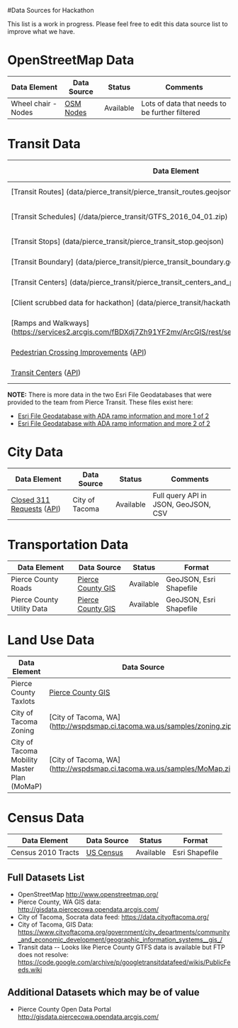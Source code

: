 #Data Sources for Hackathon

This list is a work in progress.  Please feel free to edit this data source list to improve what we have.

# OpenStreetMap Data
| Data Element  | Data Source   | Status   | Comments  |
|---|---|---|---|
| Wheel chair - Nodes  |[OSM Nodes](http://overpass-turbo.eu/s/fCp)   | Available  | Lots of data that needs to be further filtered  |


# Transit Data
| Data Element  | Data Source   | Status   | Comments  |
|---|---|---|---|
| [Transit Routes] (data/pierce_transit/pierce_transit_routes.geojson)  | Pierce Transit  | Available  |   |
| [Transit Schedules] (/data/pierce_transit/GTFS_2016_04_01.zip)  | Pierce Transit  | Available  | Available in [Google GTFS] (https://developers.google.com/transit/gtfs/reference) format  |
| [Transit Stops] (data/pierce_transit/pierce_transit_stop.geojson) | Pierce Transit | Available | |
| [Transit Boundary] (data/pierce_transit/pierce_transit_boundary.geojson) | Pierce Transit | Available  | |
| [Transit Centers] (data/pierce_transit/pierce_transit_centers_and_park_rides.geojson) | Pierce Transit | Available | |
| [Client scrubbed data for hackathon] (data/pierce_transit/hackathon_client_scrubbed.geojson) | Pierce Transit | Available ||
| [Ramps and Walkways] (https://services2.arcgis.com/fBDXdj7Zh91YF2mv/ArcGIS/rest/services/Sidewalks/FeatureServer) | Pierce Transit |[Check out the WebMap](https://piercetransit.maps.arcgis.com/apps/Viewer/index.html?appid=3cbc91e763634248af9c7d01de39acb3)|
| [Pedestrian Crossing Improvements](https://data.cityoftacoma.org/Infrastructure-and-Transportation/Pedestrian-Crossing-Improvements/u9hn-5pi5) ([API](https://dev.socrata.com/foundry/data.cityoftacoma.org/p64f-xb62)) | City of Tacoma | Available | Full query API in JSON, GeoJSON, CSV |
| [Transit Centers](https://data.cityoftacoma.org/Neighborhoods/Tacoma-Transit-Centers/5c9b-a4df) ([API](https://dev.socrata.com/foundry/data.cityoftacoma.org/pjk6-2v8g)) | City of Tacoma | Available | Full query API in JSON, GeoJSON, CSV |

<b>NOTE:</b>  There is more data in the two Esri File Geodatabases that were provided to the team from Pierce Transit.  These files exist here:

- [Esri File Geodatabase with ADA ramp information and more 1 of 2](https://github.com/GeoEngineers/tacoma_ada_hackathon/blob/master/data/pierce_transit/UWT_Hackathon.gdb.zip)
- [Esri File Geodatabase with ADA ramp information and more 2 of 2](https://github.com/GeoEngineers/tacoma_ada_hackathon/blob/master/data/pierce_transit/UWT_Hackathon2.gdb.zip)

# City Data 
| Data Element  | Data Source   | Status   | Comments  |
|---|---|---|---|
| [Closed 311 Requests](https://data.cityoftacoma.org/City-Administration-and-Finance/Tacoma-FIRST-311-Closed-Requests/fsee-ctdr) ([API](https://dev.socrata.com/foundry/data.cityoftacoma.org/fsee-ctdr)) | City of Tacoma | Available | Full query API in JSON, GeoJSON, CSV |

# Transportation Data
| Data Element  | Data Source   | Status   | Format  |
|---|---|---|---|
| Pierce County Roads  | [Pierce County GIS](http://gisdata.piercecowa.opendata.arcgis.com/datasets/69c348eaed60458389f8d5c1fb3e5a1f_0 "Title")  |  Available  | GeoJSON, Esri Shapefile  |
| Pierce County Utility Data   | [Pierce County GIS](http://gisdata.piercecowa.opendata.arcgis.com/datasets?q=Utilities "Utilities")  | Available  | GeoJSON, Esri Shapefile   |



# Land Use Data
| Data Element  | Data Source   | Status   | Format  |
|---|---|---|---|
| Pierce County Taxlots  | [Pierce County GIS](http://gisdata.piercecowa.opendata.arcgis.com/datasets/6ccf2793657c493fa8623676a6dbc653_0)  | Available  | GeoJSON, Esri Shapefile  |
| City of Tacoma Zoning |[City of Tacoma, WA] (http://wspdsmap.ci.tacoma.wa.us/samples/zoning.zip) | Available | Esri Shapefile |
| City of Tacoma Mobility Master Plan (MoMaP) | [City of Tacoma, WA] (http://wspdsmap.ci.tacoma.wa.us/samples/MoMap.zip) | Available | Esri Shapefile

# Census Data
| Data Element  | Data Source   | Status   | Format  |
|---|---|---|---|
| Census 2010 Tracts  | [US Census](http://wspdsmap.ci.tacoma.wa.us/samples/censusblocks2010.zip)  | Available  | Esri Shapefile

## Full Datasets List
- OpenStreetMap http://www.openstreetmap.org/
- Pierce County, WA GIS data: http://gisdata.piercecowa.opendata.arcgis.com/
- City of Tacoma, Socrata data feed: https://data.cityoftacoma.org/
- City of Tacoma, GIS Data: https://www.cityoftacoma.org/government/city_departments/community_and_economic_development/geographic_information_systems__gis_/
- Transit data
-- Looks like Pierce County GTFS data is available but FTP does not resolve: https://code.google.com/archive/p/googletransitdatafeed/wikis/PublicFeeds.wiki

## Additional Datasets which may be of value
- Pierce County Open Data Portal http://gisdata.piercecowa.opendata.arcgis.com/
